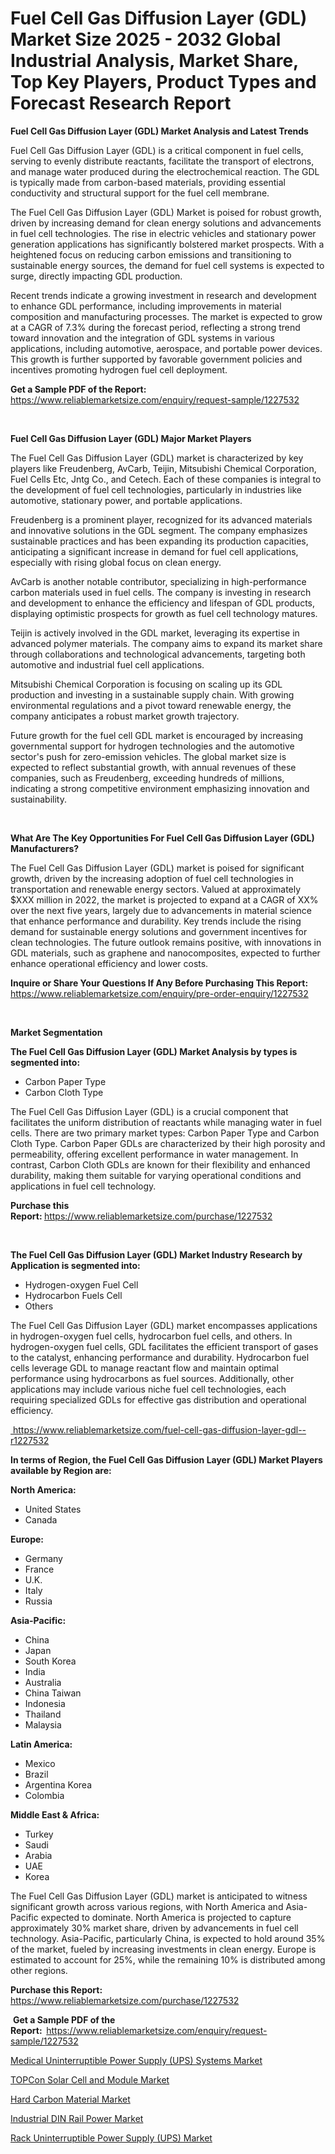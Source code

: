 <p><h1>Fuel Cell Gas Diffusion Layer (GDL) Market Size 2025 - 2032 Global Industrial Analysis, Market Share, Top Key Players, Product Types and Forecast Research Report</h1></p><p><strong>Fuel Cell Gas Diffusion Layer (GDL) Market Analysis and Latest Trends</strong></p>
<p><p>Fuel Cell Gas Diffusion Layer (GDL) is a critical component in fuel cells, serving to evenly distribute reactants, facilitate the transport of electrons, and manage water produced during the electrochemical reaction. The GDL is typically made from carbon-based materials, providing essential conductivity and structural support for the fuel cell membrane.</p><p>The Fuel Cell Gas Diffusion Layer (GDL) Market is poised for robust growth, driven by increasing demand for clean energy solutions and advancements in fuel cell technologies. The rise in electric vehicles and stationary power generation applications has significantly bolstered market prospects. With a heightened focus on reducing carbon emissions and transitioning to sustainable energy sources, the demand for fuel cell systems is expected to surge, directly impacting GDL production.</p><p>Recent trends indicate a growing investment in research and development to enhance GDL performance, including improvements in material composition and manufacturing processes. The market is expected to grow at a CAGR of 7.3% during the forecast period, reflecting a strong trend toward innovation and the integration of GDL systems in various applications, including automotive, aerospace, and portable power devices. This growth is further supported by favorable government policies and incentives promoting hydrogen fuel cell deployment.</p></p>
<p><strong>Get a Sample PDF of the Report:&nbsp;</strong> <a href="https://www.reliablemarketsize.com/enquiry/request-sample/1227532?utm_campaign=1895&utm_medium=2&utm_source=Github&utm_content=ia&utm_term=07042025&utm_id=fuel-cell-gas-diffusion-layer-gdl">https://www.reliablemarketsize.com/enquiry/request-sample/1227532</a></p>
<p>&nbsp;</p>
<p><strong>Fuel Cell Gas Diffusion Layer (GDL) Major Market Players</strong></p>
<p><p>The Fuel Cell Gas Diffusion Layer (GDL) market is characterized by key players like Freudenberg, AvCarb, Teijin, Mitsubishi Chemical Corporation, Fuel Cells Etc, Jntg Co., and Cetech. Each of these companies is integral to the development of fuel cell technologies, particularly in industries like automotive, stationary power, and portable applications.</p><p>Freudenberg is a prominent player, recognized for its advanced materials and innovative solutions in the GDL segment. The company emphasizes sustainable practices and has been expanding its production capacities, anticipating a significant increase in demand for fuel cell applications, especially with rising global focus on clean energy.</p><p>AvCarb is another notable contributor, specializing in high-performance carbon materials used in fuel cells. The company is investing in research and development to enhance the efficiency and lifespan of GDL products, displaying optimistic prospects for growth as fuel cell technology matures.</p><p>Teijin is actively involved in the GDL market, leveraging its expertise in advanced polymer materials. The company aims to expand its market share through collaborations and technological advancements, targeting both automotive and industrial fuel cell applications.</p><p>Mitsubishi Chemical Corporation is focusing on scaling up its GDL production and investing in a sustainable supply chain. With growing environmental regulations and a pivot toward renewable energy, the company anticipates a robust market growth trajectory.</p><p>Future growth for the fuel cell GDL market is encouraged by increasing governmental support for hydrogen technologies and the automotive sector's push for zero-emission vehicles. The global market size is expected to reflect substantial growth, with annual revenues of these companies, such as Freudenberg, exceeding hundreds of millions, indicating a strong competitive environment emphasizing innovation and sustainability.</p></p>
<p>&nbsp;</p>
<p><strong>What Are The Key Opportunities For Fuel Cell Gas Diffusion Layer (GDL) Manufacturers?</strong></p>
<p><p>The Fuel Cell Gas Diffusion Layer (GDL) market is poised for significant growth, driven by the increasing adoption of fuel cell technologies in transportation and renewable energy sectors. Valued at approximately $XXX million in 2022, the market is projected to expand at a CAGR of XX% over the next five years, largely due to advancements in material science that enhance performance and durability. Key trends include the rising demand for sustainable energy solutions and government incentives for clean technologies. The future outlook remains positive, with innovations in GDL materials, such as graphene and nanocomposites, expected to further enhance operational efficiency and lower costs.</p></p>
<p><strong>Inquire or Share Your Questions If Any Before Purchasing This Report:</strong> <a href="https://www.reliablemarketsize.com/enquiry/pre-order-enquiry/1227532?utm_campaign=1895&utm_medium=2&utm_source=Github&utm_content=ia&utm_term=07042025&utm_id=fuel-cell-gas-diffusion-layer-gdl">https://www.reliablemarketsize.com/enquiry/pre-order-enquiry/1227532</a></p>
<p>&nbsp;</p>
<p><strong>Market Segmentation</strong></p>
<p><strong>The Fuel Cell Gas Diffusion Layer (GDL) Market Analysis by types is segmented into:</strong></p>
<p><ul><li>Carbon Paper Type</li><li>Carbon Cloth Type</li></ul></p>
<p><p>The Fuel Cell Gas Diffusion Layer (GDL) is a crucial component that facilitates the uniform distribution of reactants while managing water in fuel cells. There are two primary market types: Carbon Paper Type and Carbon Cloth Type. Carbon Paper GDLs are characterized by their high porosity and permeability, offering excellent performance in water management. In contrast, Carbon Cloth GDLs are known for their flexibility and enhanced durability, making them suitable for varying operational conditions and applications in fuel cell technology.</p></p>
<p><strong>Purchase this Report:&nbsp;</strong><a href="https://www.reliablemarketsize.com/purchase/1227532?utm_campaign=1895&utm_medium=2&utm_source=Github&utm_content=ia&utm_term=07042025&utm_id=fuel-cell-gas-diffusion-layer-gdl">https://www.reliablemarketsize.com/purchase/1227532</a></p>
<p>&nbsp;</p>
<p><strong>The Fuel Cell Gas Diffusion Layer (GDL) Market Industry Research by Application is segmented into:</strong></p>
<p><ul><li>Hydrogen-oxygen Fuel Cell</li><li>Hydrocarbon Fuels Cell</li><li>Others</li></ul></p>
<p><p>The Fuel Cell Gas Diffusion Layer (GDL) market encompasses applications in hydrogen-oxygen fuel cells, hydrocarbon fuel cells, and others. In hydrogen-oxygen fuel cells, GDL facilitates the efficient transport of gases to the catalyst, enhancing performance and durability. Hydrocarbon fuel cells leverage GDL to manage reactant flow and maintain optimal performance using hydrocarbons as fuel sources. Additionally, other applications may include various niche fuel cell technologies, each requiring specialized GDLs for effective gas distribution and operational efficiency.</p></p>
<p><a href="https://www.reliablemarketsize.com/fuel-cell-gas-diffusion-layer-gdl--r1227532?utm_campaign=1895&utm_medium=2&utm_source=Github&utm_content=ia&utm_term=07042025&utm_id=fuel-cell-gas-diffusion-layer-gdl">&nbsp;https://www.reliablemarketsize.com/fuel-cell-gas-diffusion-layer-gdl--r1227532</a></p>
<p><strong>In terms of Region, the Fuel Cell Gas Diffusion Layer (GDL) Market Players available by Region are:</strong></p>
<p>
    <p> <strong> North America: </strong>
        <ul>
            <li>United States</li>
            <li>Canada</li>
        </ul>
        </p> 
    <p> <strong> Europe: </strong>
        <ul>
            <li>Germany</li>
            <li>France</li>
            <li>U.K.</li>
            <li>Italy</li>
            <li>Russia</li>
        </ul>
        </p> 
    <p> <strong> Asia-Pacific: </strong>
        <ul>
            <li>China</li>
            <li>Japan</li>
            <li>South Korea</li>
            <li>India</li>
            <li>Australia</li>
            <li>China Taiwan</li>
            <li>Indonesia</li>
            <li>Thailand</li>
            <li>Malaysia</li>
        </ul>
        </p> 
    <p> <strong> Latin America: </strong>
        <ul>
            <li>Mexico</li>
            <li>Brazil</li>
            <li>Argentina Korea</li>
            <li>Colombia</li>
        </ul>
        </p> 
    <p> <strong> Middle East & Africa: </strong>
        <ul>
            <li>Turkey</li>
            <li>Saudi</li>
            <li>Arabia</li>
            <li>UAE</li>
            <li>Korea</li>
        </ul>
    </p>
    </p>
<p><p>The Fuel Cell Gas Diffusion Layer (GDL) market is anticipated to witness significant growth across various regions, with North America and Asia-Pacific expected to dominate. North America is projected to capture approximately 30% market share, driven by advancements in fuel cell technology. Asia-Pacific, particularly China, is expected to hold around 35% of the market, fueled by increasing investments in clean energy. Europe is estimated to account for 25%, while the remaining 10% is distributed among other regions.</p></p>
<p><strong>Purchase this Report: </strong><a href="https://www.reliablemarketsize.com/purchase/1227532?utm_campaign=1895&utm_medium=2&utm_source=Github&utm_content=ia&utm_term=07042025&utm_id=fuel-cell-gas-diffusion-layer-gdl">https://www.reliablemarketsize.com/purchase/1227532</a></p>
<p>&nbsp;<strong>Get a Sample PDF of the Report:&nbsp;&nbsp;</strong><a href="https://www.reliablemarketsize.com/enquiry/request-sample/1227532?utm_campaign=1895&utm_medium=2&utm_source=Github&utm_content=ia&utm_term=07042025&utm_id=fuel-cell-gas-diffusion-layer-gdl">https://www.reliablemarketsize.com/enquiry/request-sample/1227532</a></p>
<p><strong></strong></p>
<p><p><a href="https://github.com/siriyagayo/Market-Research-Report-List-1/blob/main/medical-uninterruptible-power-supply-ups-systems-market.md?utm_campaign=1895&utm_medium=2&utm_source=Github&utm_content=ia&utm_term=07042025&utm_id=fuel-cell-gas-diffusion-layer-gdl">Medical Uninterruptible Power Supply (UPS) Systems Market</a></p><p><a href="https://github.com/klinzenisaa/Market-Research-Report-List-1/blob/main/topcon-solar-cell-and-module-market.md?utm_campaign=1895&utm_medium=2&utm_source=Github&utm_content=ia&utm_term=07042025&utm_id=fuel-cell-gas-diffusion-layer-gdl">TOPCon Solar Cell and Module Market</a></p><p><a href="https://github.com/oatisorenscl/Market-Research-Report-List-1/blob/main/hard-carbon-material-market.md?utm_campaign=1895&utm_medium=2&utm_source=Github&utm_content=ia&utm_term=07042025&utm_id=fuel-cell-gas-diffusion-layer-gdl">Hard Carbon Material Market</a></p><p><a href="https://github.com/jemalapoilly/Market-Research-Report-List-1/blob/main/industrial-din-rail-power-market.md?utm_campaign=1895&utm_medium=2&utm_source=Github&utm_content=ia&utm_term=07042025&utm_id=fuel-cell-gas-diffusion-layer-gdl">Industrial DIN Rail Power Market</a></p><p><a href="https://github.com/shapurforouz/Market-Research-Report-List-1/blob/main/rack-uninterruptible-power-supply-ups-market.md?utm_campaign=1895&utm_medium=2&utm_source=Github&utm_content=ia&utm_term=07042025&utm_id=fuel-cell-gas-diffusion-layer-gdl">Rack Uninterruptible Power Supply (UPS) Market</a></p></p>
